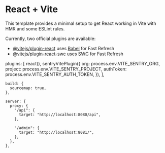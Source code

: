 # React + Vite

This template provides a minimal setup to get React working in Vite with HMR and some ESLint rules.

Currently, two official plugins are available:

- [@vitejs/plugin-react](https://github.com/vitejs/vite-plugin-react/blob/main/packages/plugin-react/README.md) uses [Babel](https://babeljs.io/) for Fast Refresh
- [@vitejs/plugin-react-swc](https://github.com/vitejs/vite-plugin-react-swc) uses [SWC](https://swc.rs/) for Fast Refresh

plugins: [
react(),
sentryVitePlugin({
org: process.env.VITE_SENTRY_ORG,
project: process.env.VITE_SENTRY_PROJECT,
authToken: process.env.VITE_SENTRY_AUTH_TOKEN,
}),
],

    build: {
      sourcemap: true,
    },

    server: {
      proxy: {
        "/api": {
          target: "http://localhost:8080/api",
        },

        "/admin": {
          target: "http://localhost:8081/",
        },
      },
    },
